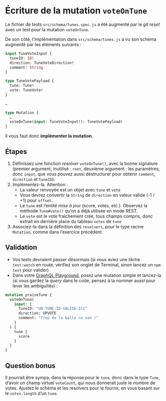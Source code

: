 # Écriture de la mutation `voteOnTune`

Le fichier de tests `src/schema/tunes.spec.js` a été augmenté par le _git reset_
avec un test pour la mutation `voteOnTune`.

De son côté, l’implémentation dans `src/schema/tunes.js` a vu son schéma
augmenté par les éléments suivants :

```graphql
input TuneVoteInput {
  tuneID: ID!
  direction: TuneVoteDirection!
  comment: String
}

type TuneVotePayload {
  tune: Tune!
  vote: TuneVote!
}

…

type Mutation {
  …
  voteOnTune(input: TuneVoteInput!): TuneVotePayload!
}
```

Il vous faut donc **implémenter la mutation**.

## Étapes

1. Définissez une fonction _resolver_ `voteOnTune()`, avec la bonne signature
   (premier argument, inutilisé : `root`, deuxième argument : les paramètres,
   donc `input`, que vous pouvez aussi déstructurer pour obtenir `comment`,
   `direction` et `tuneID`).
2. Implémentez-la. Attention :
   - La valeur renvoyée est un objet avec `tune` et `vote`
   - Vous devrez convertir la `String` de `direction` en valeur valide (-1 /
     +1) pour `offset`.
   - Le `tune` est l’entité _mise à jour_ (score, votes, etc.). Observez la
     méthode `Tune#vote()` qu’on a déjà utilisée en mode REST.
   - Le `vote` est le vote fraîchement créé, tous champs compris, donc extrait
     en dernière place du tableau `votes` de `tune`
3. Associez-la dans la définition des `resolvers`, pour le type racine
   `Mutation`, comme dans l’exercice précédent.

## Validation

- Vos tests devraient passer désormais (si vous aviez une tâche `test:watch` en
  route, vérifiez son onglet de Terminal, sinon lancez un `npm test` pour
  valider)
- Dans votre [GraphQL Playground](http://localhost:3001/), posez une mutation
  simple et lancez-la (si vous gardez la _query_ dans le code, pensez à la
  nommer aussi pour lever les ambiguïtés) :

```graphql
mutation praiseTune {
  voteOnTune(
    input: {
      tuneID: "UN-TUNE-ID-VALIDE-ICI"
      direction: UPVOTE
      comment: "Trop de la balle ce son !"
    }
  ) {
    tune {
      score
    }
  }
}
```

## Question bonus

Il pourrait être sympa, dans la réponse pour le `tune`, donc dans le type
`Tune`, d’avoir un champ virtuel `voteCount`, qui nous donnerait juste le nombre
de votes. Ajustez le schéma et les resolvers pour le fournir, en vous basant
sur le `votes.length` d’un `tune`.
